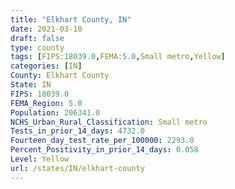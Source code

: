 ```yaml
---
title: "Elkhart County, IN"
date: 2021-03-10
draft: false
type: county
tags: [FIPS:18039.0,FEMA:5.0,Small metro,Yellow]
categories: [IN]
County: Elkhart County
State: IN
FIPS: 18039.0
FEMA_Region: 5.0
Population: 206341.0
NCHS_Urban_Rural_Classification: Small metro
Tests_in_prior_14_days: 4732.0
Fourteen_day_test_rate_per_100000: 2293.0
Percent_Positivity_in_prior_14_days: 0.058
Level: Yellow
url: /states/IN/elkhart-county
---
```



